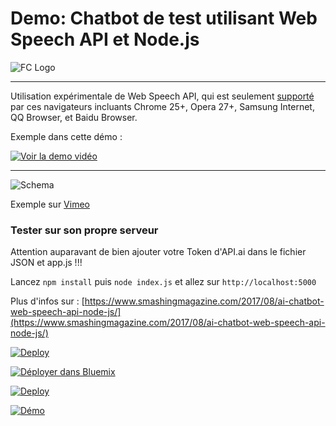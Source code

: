 # Demo: Chatbot de test utilisant Web Speech API et Node.js

![FC Logo](https://prismic-io.s3.amazonaws.com/franceconnect/04dca7f3632d590270dc86c51332b3d99ebca358_logo_franceconnect.png)

----------

Utilisation expérimentale de Web Speech API, qui est seulement [supporté](http://caniuse.com/#search=speech) par ces navigateurs incluants Chrome 25+, Opera 27+, Samsung Internet, QQ Browser, et Baidu Browser.

Exemple dans cette démo :

[![Voir la demo vidéo](https://i.vimeocdn.com/video/650174374_480x297.jpg)](https://vimeo.com/229776226)

----------

![Schema](https://www.smashingmagazine.com/wp-content/uploads/2017/06/chatapp_with_web-speech_api-preview-opt-1.png)


Exemple sur [Vimeo](https://vimeo.com/215612852/)


### Tester sur son propre serveur

Attention auparavant de bien ajouter votre Token d'API.ai dans le fichier JSON et app.js !!!

Lancez ```npm install``` puis ```node index.js``` et allez sur ```http://localhost:5000```


Plus d'infos sur : [https://www.smashingmagazine.com/2017/08/ai-chatbot-web-speech-api-node-js/](https://www.smashingmagazine.com/2017/08/ai-chatbot-web-speech-api-node-js/)

[![Deploy](http://azuredeploy.net/deploybutton.png)](https://azuredeploy.net/?repository=https://github.com/deep75/web-speech-ai)


[![Déployer dans Bluemix](https://bluemix.net/deploy/button.png)](https://bluemix.net/deploy?repository=https://github.com/deep75/web-speech-ai)

[![Deploy](https://www.herokucdn.com/deploy/button.svg)](https://heroku.com/deploy?template=https://github.com/deep75/web-speech-ai)

[![Démo](http://coderisland.com/wp-content/uploads/2013/03/demo-button.png)](https://web-speech-ai.mybluemix.net)

